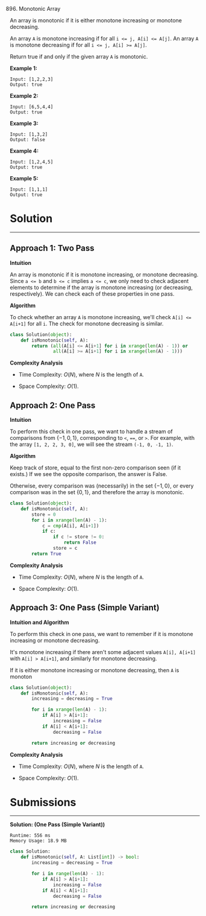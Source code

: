 896. Monotonic Array

An array is monotonic if it is either monotone increasing or monotone decreasing.

An array `A` is monotone increasing if for all `i <= j, A[i] <= A[j]`.  An array `A` is monotone decreasing if for all `i <= j, A[i] >= A[j]`.

Return true if and only if the given array `A` is monotonic.

 

**Example 1:**
```
Input: [1,2,2,3]
Output: true
```

**Example 2:**
```
Input: [6,5,4,4]
Output: true
```

**Example 3:**
```
Input: [1,3,2]
Output: false
```

**Example 4:**
```
Input: [1,2,4,5]
Output: true
```

**Example 5:**
```
Input: [1,1,1]
Output: true
```

# Solution
---
## Approach 1: Two Pass
**Intuition**

An array is monotonic if it is monotone increasing, or monotone decreasing. Since `a <= b` and `b <= c` implies `a <= c`, we only need to check adjacent elements to determine if the array is monotone increasing (or decreasing, respectively). We can check each of these properties in one pass.

**Algorithm**

To check whether an array `A` is monotone increasing, we'll check `A[i] <= A[i+1]` for all `i`. The check for monotone decreasing is similar.

```python
class Solution(object):
    def isMonotonic(self, A):
        return (all(A[i] <= A[i+1] for i in xrange(len(A) - 1)) or
                all(A[i] >= A[i+1] for i in xrange(len(A) - 1)))
```

**Complexity Analysis**

* Time Complexity: $O(N)$, where $N$ is the length of `A`.

* Space Complexity: $O(1)$.

## Approach 2: One Pass
**Intuition**

To perform this check in one pass, we want to handle a stream of comparisons from $\{-1, 0, 1\}$, corresponding to `<`, `==`, or `>`. For example, with the array `[1, 2, 2, 3, 0]`, we will see the stream `(-1, 0, -1, 1)`.

**Algorithm**

Keep track of store, equal to the first non-zero comparison seen (if it exists.) If we see the opposite comparison, the answer is False.

Otherwise, every comparison was (necessarily) in the set $\{-1, 0\}$, or every comparison was in the set $\{0, 1\}$, and therefore the array is monotonic.

```python
class Solution(object):
    def isMonotonic(self, A):
        store = 0
        for i in xrange(len(A) - 1):
            c = cmp(A[i], A[i+1])
            if c:
                if c != store != 0:
                    return False
                store = c
        return True
```

**Complexity Analysis**

* Time Complexity: $O(N)$, where $N$ is the length of `A`.

* Space Complexity: $O(1)$.

## Approach 3: One Pass (Simple Variant)
**Intuition and Algorithm**

To perform this check in one pass, we want to remember if it is monotone increasing or monotone decreasing.

It's monotone increasing if there aren't some adjacent values `A[i], A[i+1]` with `A[i] > A[i+1]`, and similarly for monotone decreasing.

If it is either monotone increasing or monotone decreasing, then `A` is monoton

```python
class Solution(object):
    def isMonotonic(self, A):
        increasing = decreasing = True

        for i in xrange(len(A) - 1):
            if A[i] > A[i+1]:
                increasing = False
            if A[i] < A[i+1]:
                decreasing = False

        return increasing or decreasing
```

**Complexity Analysis**

* Time Complexity: $O(N)$, where $N$ is the length of `A`.

* Space Complexity: $O(1)$.

# Submissions
---
**Solution: (One Pass (Simple Variant))**
```
Runtime: 556 ms
Memory Usage: 18.9 MB
```
```python
class Solution:
    def isMonotonic(self, A: List[int]) -> bool:
        increasing = decreasing = True

        for i in range(len(A) - 1):
            if A[i] > A[i+1]:
                increasing = False
            if A[i] < A[i+1]:
                decreasing = False

        return increasing or decreasing
```